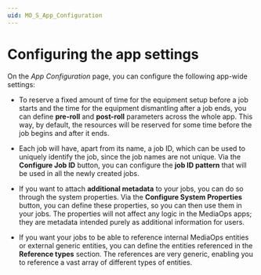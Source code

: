 ```yaml
---
uid: MO_S_App_Configuration
---
```


# Configuring the app settings

On the *App Configuration* page, you can configure the following app-wide settings:

- To reserve a fixed amount of time for the equipment setup before a job starts and the time for the equipment dismantling after a job ends, you can define **pre-roll** and **post-roll** parameters across the whole app. This way, by default, the resources will be reserved for some time before the job begins and after it ends.

- Each job will have, apart from its name, a job ID, which can be used to uniquely identify the job, since the job names are not unique. Via the **Configure Job ID** button, you can configure the **job ID pattern** that will be used in all the newly created jobs.

- If you want to attach **additional metadata** to your jobs, you can do so through the system properties. Via the **Configure System Properties** button, you can define these properties, so you can then use them in your jobs. The properties will not affect any logic in the MediaOps apps; they are metadata intended purely as additional information for users.

- If you want your jobs to be able to reference internal MediaOps entities or external generic entities, you can define the entities referenced in the **Reference types** section. The references are very generic, enabling you to reference a vast array of different types of entities.
